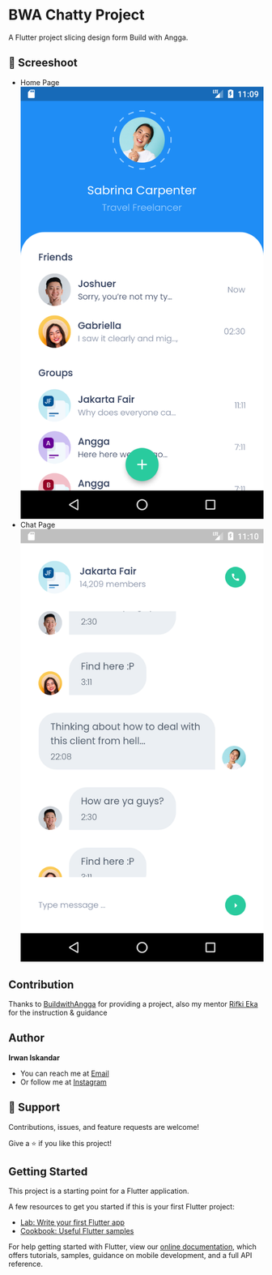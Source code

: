 # BWA Chatty Project

A Flutter project slicing design form Build with Angga.

## :camera_flash: Screeshoot
- Home Page![Home Page](assets/screenshoot/HomePage.png "Home Page")
- Chat Page![Chat Page](assets/screenshoot/Chat.png "Chat Page")

## Contribution
Thanks to [BuildwithAngga](https://buildwithangga.com/) for providing a project, also my mentor [Rifki Eka](https://github.com/rifqieh) for the instruction & guidance

## Author
**Irwan Iskandar**
- You can reach me at [Email](mailto:irwniskndr@gmail.com?subject=Hi "Hi!")
- Or follow me at [Instagram](https://www.instagram.com/irwnriskndr/)

## :love_letter: Support
Contributions, issues, and feature requests are welcome!

Give a ⭐️ if you like this project!

## Getting Started

This project is a starting point for a Flutter application.

A few resources to get you started if this is your first Flutter project:

- [Lab: Write your first Flutter app](https://flutter.dev/docs/get-started/codelab)
- [Cookbook: Useful Flutter samples](https://flutter.dev/docs/cookbook)

For help getting started with Flutter, view our
[online documentation](https://flutter.dev/docs), which offers tutorials,
samples, guidance on mobile development, and a full API reference.
